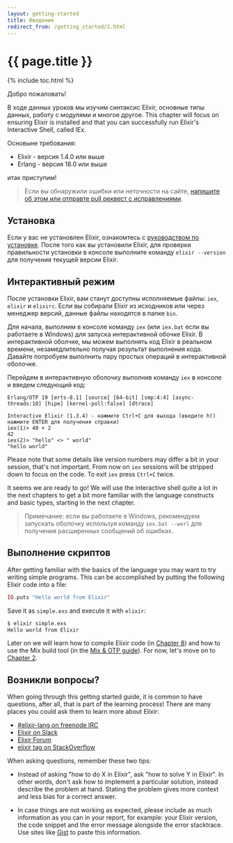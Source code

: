 ```yaml
---
layout: getting-started
title: Введение
redirect_from: /getting_started/1.html
---
```


# {{ page.title }}

{% include toc.html %}

Добро пожаловать!

В ходе данных уроков мы изучим синтаксис Elixir, основные типы данных, работу с модулями и многое другое. This chapter will focus on ensuring Elixir is installed and that you can successfully run Elixir's Interactive Shell, called IEx.

Основыне требования:

  * Elixir - версия 1.4.0 или выше
  * Erlang - версия 18.0 или выше

итак приступим!

> Если вы обнаружили ошибки или неточности на сайте, [напишите об этом или отправте pull реквест с исправлениями](https://github.com/etroynov/elixir-lang.github.com).

## Установка

Если у вас не установлен Elixir, ознакомтесь с [руководством по установке](/install.html). После того как вы установили Elixir, для проверки правильности установки в консоле выполните команду `elixir --version` для получения текущей версии Elixir.

## Интерактивный режим

После установки Elixir, вам станут доступны исполняемые файлы: `iex`, `elixir` и `elixirc`. Если вы собирали Elixir из исходников или через менеджер версий, данные файлы находятся в папке `bin`.

Для начала, выполним в консоле команду `iex` (или `iex.bat` если вы работаете в Windows) для запуска интерактивной обочке Elixir. В интерактивной оболчке, мы можем выполнять код Elixir в реальном времени, незамедлительно получая результат выполнения кода. Давайте попробуем выполнить пару простых операций в интерактивной оболочке.

Перейдем в интерактивную оболочку выполнив команду `iex` в консоле и введем следующий код:

```iex
Erlang/OTP 19 [erts-8.1] [source] [64-bit] [smp:4:4] [async-threads:10] [hipe] [kernel-poll:false] [dtrace]

Interactive Elixir (1.3.4) - нажмите Ctrl+C для выхода (введите h() нажмите ENTER для получения справки)
iex(1)> 40 + 2
42
iex(2)> "hello" <> " world"
"hello world"
```

Please note that some details like version numbers may differ a bit in your session, that's not important. From now on `iex` sessions will be stripped down to focus on the code. To exit `iex` press `Ctrl+C` twice.

It seems we are ready to go! We will use the interactive shell quite a lot in the next chapters to get a bit more familiar with the language constructs and basic types, starting in the next chapter.

> Примечание: если вы работаете в Windows, рекомендуем запускать оболочку используя команду `iex.bat --werl` для получения расширенных сообщений об ошибках.

## Выполнение скриптов

After getting familiar with the basics of the language you may want to try writing simple programs. This can be accomplished by putting the following Elixir code into a file:

```elixir
IO.puts "Hello world from Elixir"
```

Save it as `simple.exs` and execute it with `elixir`:

```bash
$ elixir simple.exs
Hello world from Elixir
```

Later on we will learn how to compile Elixir code (in [Chapter 8](/getting-started/modules-and-functions.html)) and how to use the Mix build tool (in the [Mix & OTP guide](/getting-started/mix-otp/introduction-to-mix.html)). For now, let's move on to [Chapter 2](/getting-started/basic-types.html).

## Возникли вопросы?

When going through this getting started guide, it is common to have questions, after all, that is part of the learning process! There are many places you could ask them to learn more about Elixir:

  * [#elixir-lang on freenode IRC](irc://irc.freenode.net/elixir-lang)
  * [Elixir on Slack](https://elixir-slackin.herokuapp.com/)
  * [Elixir Forum](http://elixirforum.com)
  * [elixir tag on StackOverflow](https://stackoverflow.com/questions/tagged/elixir)

When asking questions, remember these two tips:

  * Instead of asking "how to do X in Elixir", ask "how to solve Y in Elixir". In other words, don't ask how to implement a particular solution, instead describe the problem at hand. Stating the problem gives more context and less bias for a correct answer.

  * In case things are not working as expected, please include as much information as you can in your report, for example: your Elixir version, the code snippet and the error message alongside the error stacktrace. Use sites like [Gist](https://gist.github.com/) to paste this information.
